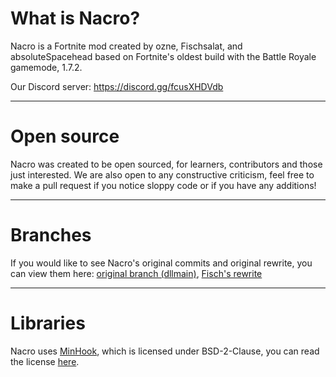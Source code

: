 # What is Nacro?
Nacro is a Fortnite mod created by ozne, Fischsalat, and absoluteSpacehead based on Fortnite's oldest build with the Battle Royale gamemode, 1.7.2.

Our Discord server: https://discord.gg/fcusXHDVdb

---

# Open source
Nacro was created to be open sourced, for learners, contributors and those just interested. We are also open to any constructive criticism, feel free to make a pull request if you notice sloppy code or if you have any additions!

---

# Branches
If you would like to see Nacro's original commits and original rewrite, you can view them here: [original branch (dllmain)](https://github.com/Pakchunk/Nacro/tree/dllmain), [Fisch's rewrite](https://github.com/Pakchunk/Nacro/tree/Rewrite)

---

# Libraries
Nacro uses [MinHook](https://github.com/TsudaKageyu/minhook), which is licensed under BSD-2-Clause, you can read the license [here](https://raw.githubusercontent.com/TsudaKageyu/minhook/master/LICENSE.txt).
